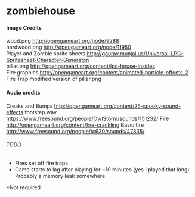 # zombiehouse


#### Image Credits
wood.png http://opengameart.org/node/9288<br>
hardwood.png http://opengameart.org/node/11950<br>
Player and Zombie sprite sheets http://gaurav.munjal.us/Universal-LPC-Spritesheet-Character-Generator/<br>
pillar.png http://opengameart.org/content/lpc-house-insides<br>
Fire graphics http://opengameart.org/content/animated-particle-effects-2
Fire Trap modified version of pillar.png

#### Audio credits
Creaks and Bumps http://opengameart.org/content/25-spooky-sound-effects
footstep.wav https://www.freesound.org/people/OwlStorm/sounds/151232/
Fire http://opengameart.org/content/fire-crackling
Basic fire http://www.freesound.org/people/tc630/sounds/47835/

###### TODO
* Fires set off fire traps
* Game starts to lag after playing for ~10 minutes (yes I played that long) Probably a memory leak somewhere.


*Not required
